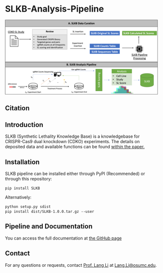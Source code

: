 # SLKB-Analysis-Pipeline

![Framework](docs/SLKB.png)

## Citation


## Introduction

SLKB (Synthetic Lethality Knowledge Base) is a knowledgebase for CRISPR-Cas9 dual knockdown (CDKO) experiments. The details on deposited data and available functions can be found [within the paper.](https://www.google.com)

## Installation

SLKB pipeline can be installed either through PyPI (Recommended) or through this repository:

```
pip install SLKB
```

Alternatively: 
```
python setup.py sdist
pip install dist/SLKB-1.0.0.tar.gz --user
```

## Pipeline and Documentation

You can access the full documentation at [the GitHub page](https://www.google.com)

## Contact

For any questions or requests, contact [Prof. Lang Li](https://cancer.osu.edu/find-a-researcher/search-researcher-directory/lang-li) at Lang.Li@osumc.edu.